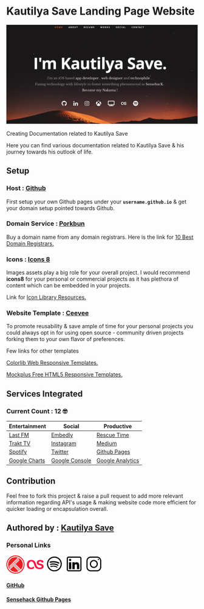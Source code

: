 # Kautilya Save Landing Page Website

![alt text][Kautilya Homepage]

[Kautilya Homepage]: https://github.com/SensehacK/SensehacK.github.io/blob/master/assets/readMe/homepage.png "Kautilya Save - Sensehack"

Creating Documentation related to Kautilya Save

Here you can find various documentation related to Kautilya Save & his journey towards his outlook of life.

## Setup

### Host : [Github](https://github.com/ "Kautilya Save - Sensehack")

First setup your own Github pages under your **``username.github.io``** & get your domain setup pointed towards Github.

### Domain Service : [Porkbun](https://porkbun.com/ "Kautilya Save - Sensehack")

Buy a domain name from any domain registrars. Here is the link for [10 Best Domain Registrars.](https://hostingfacts.com/domain-registrars/ "Kautilya Save - Sensehack")

### Icons :  [Icons 8](https://icons8.com/ "Kautilya Save - Sensehack")

Images assets play a big role for your overall project. I would recommend **icons8** for your personal or commercial projects as it has plethora of content which can be embedded in your projects.

Link for [Icon Library Resources.](https://www.keycdn.com/blog/icon-library "Kautilya Save - Sensehack")

### Website Template : [Ceevee](https://www.styleshout.com/free-templates/ceevee/ "Kautilya Save - Sensehack")

To promote reusability & save ample of time for your personal projects you could always opt in for using open source - community driven projects forking them to your own flavor of preferences.

Few links for other templates

[Colorlib Web Responsive Templates.](https://colorlib.com/wp/free-responsive-website-templates/ "Kautilya Save - Sensehack")

[Mockplus Free HTML5 Responsive Templates.](https://www.mockplus.com/blog/post/free-responsive-html5-web-design-templates "Kautilya Save - Sensehack")

## Services Integrated

### Current Count : 12 🤓

| Entertainment |    Social     | Productive |
| ------------- | ------------- | ------------- |
| [Last FM](https://www.last.fm/ "Kautilya Save - Sensehack")  |  [Embedly](https://embed.ly/ "Kautilya Save - Sensehack") | [Rescue Time](https://www.rescuetime.com/ "Kautilya Save - Sensehack") |
| [Trakt TV](https://trakt.tv/ "Kautilya Save - Sensehack") |  [Instagram](https://www.instagram.com/ "Kautilya Save - Sensehack") | [Medium](https://medium.com/ "Kautilya Save - Sensehack") |
| [Spotify](https://www.spotify.com/ "Kautilya Save - Sensehack") |  [Twitter](https://twitter.com/ "Kautilya Save - Sensehack") | [Github Pages](https://pages.github.com/ "Kautilya Save - Sensehack")
| [Google Charts](https://developers.google.com/chart/ "Kautilya Save - Sensehack")   |    [Google Console](https://search.google.com/search-console "Kautilya Save - Sensehack")   |    [Google Analytics](https://analytics.google.com/analytics/web/ "Kautilya Save - Sensehack") |

## Contribution

Feel free to fork this project & raise a pull request to add more relevant information regarding API's usage & making website code more efficient for quicker loading or encapsulation overall.

## Authored by : [Kautilya Save](https://kautilya.design)

### Personal Links

[![TraktTV](https://github.com/SensehacK/SensehacK.github.io/blob/master/assets/icons8/trakttv-48.png)](https://trakt.tv/user/SensehacK)    [![LastFm](https://github.com/SensehacK/SensehacK.github.io/blob/master/assets/icons8/lastfm-48.png)](https://www.last.fm/user/Sensehack)      [![Spotify](https://github.com/SensehacK/SensehacK.github.io/blob/master/assets/icons8/icons8-spotify-48.png)](https://open.spotify.com/user/sensehack)     [![LinkedIn](https://github.com/SensehacK/SensehacK.github.io/blob/master/assets/icons8/icons8-linkedin-48.png)](https://www.linkedin.com/in/kautilyasave/)    [![Instagram](https://github.com/SensehacK/SensehacK.github.io/blob/master/assets/icons8/icons8-instagram-48.png)](https://instagram.com/sensehack/)

#### [GitHub](https://github.com/SensehacK)

#### [Sensehack Github Pages](https://sensehack.github.io/)
